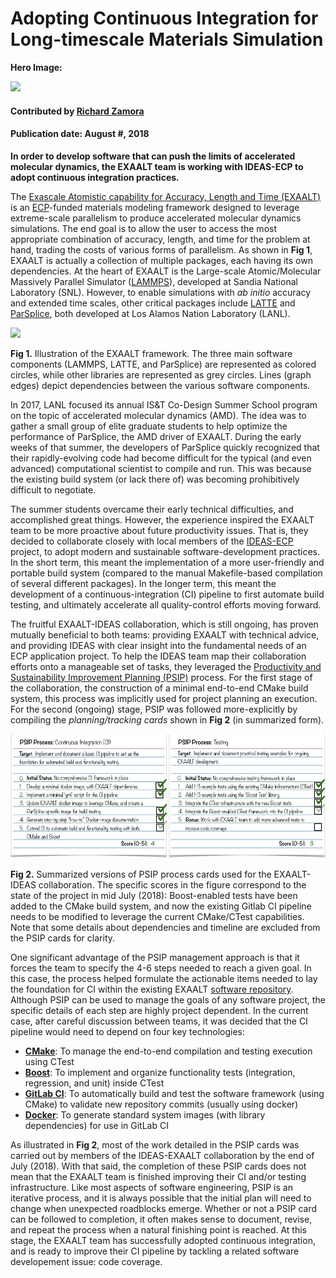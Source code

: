# Adopting Continuous Integration for Long-timescale Materials Simulation

**Hero Image:**

<img src='./hero.png' />

#### Contributed by [Richard Zamora](https://rjzamora.github.io "Rick Zamora's Github.io Profile")

#### Publication date: August #, 2018

**In order to develop software that can push the limits of accelerated molecular dynamics, the EXAALT team is working with IDEAS-ECP to adopt continuous integration practices.**

The [Exascale Atomistic capability for Accuracy, Length and Time (EXAALT)](https://www.exascaleproject.org/project/exaalt-molecular-dynamics-at-the-exascale-materials-science/) is an [ECP](https://www.exascaleproject.org/)-funded materials modeling framework designed to leverage extreme-scale parallelism to produce accelerated molecular dynamics simulations. The end goal is to allow the user to access the most appropriate combination of accuracy, length, and time for the problem at hand, trading the costs of various forms of parallelism.  As shown in **Fig 1**, EXAALT is actually a collection of multiple packages, each having its own dependencies. At the heart of EXAALT is the Large-scale Atomic/Molecular Massively Parallel Simulator ([LAMMPS](https://lammps.sandia.gov/)), developed at Sandia National Laboratory (SNL). However, to enable simulations with *ab initio* accuracy and extended time scales, other critical packages include [LATTE](https://github.com/lanl/LATTE) and [ParSplice](https://gitlab.com/exaalt/parsplice), both developed at Los Alamos Nation Laboratory (LANL).



<!--- Image to illustrate the complexity of EXAALT --->
<img src='./dep-graph.png' />

**Fig 1.** Illustration of the EXAALT framework. The three main software components (LAMMPS, LATTE, and ParSplice) are represented as colored circles, while other libraries are represented as grey circles. Lines (graph edges) depict dependencies between the various software components.



In 2017, LANL focused its annual IS&T Co-Design Summer School program on the topic of accelerated molecular dynamics (AMD).  The idea was to gather a small group of elite graduate students to help optimize the performance of ParSplice, the AMD driver of EXAALT.  During the early weeks of that summer, the developers of ParSplice quickly recognized that their rapidly-evolving code had become difficult for the typical (and even advanced) computational scientist to compile and run.  This was because the existing build system (or lack there of) was becoming prohibitively difficult to negotiate. 

The summer students overcame their early technical difficulties, and accomplished great things.  However, the experience inspired the EXAALT team to be more proactive about future productivity issues.  That is, they decided to collaborate closely with local members of the [IDEAS-ECP](https://ideas-productivity.org/ideas-ecp/) project, to adopt modern and sustainable software-development practices.  In the short term, this meant the implementation of a more user-friendly and portable build system (compared to the manual Makefile-based compilation of several different packages). In the longer term, this meant the development of a continuous-integration (CI) pipeline to first automate build testing, and ultimately accelerate all quality-control efforts moving forward.  

The fruitful EXAALT-IDEAS collaboration, which is still ongoing, has proven mutually beneficial to both teams: providing EXAALT with technical advice, and providing IDEAS with clear insight into the fundamental needs of an ECP application project. To help the IDEAS team map their collaboration efforts onto a manageable set of tasks, they leveraged the [Productivity and Sustainability Improvement Planning (PSIP)](https://github.com/betterscientificsoftware/PSIP-Tools/blob/master/PSIP-Overview.md "PSIP Github README") process. For the first stage of the collaboration, the construction of a minimal end-to-end CMake build system, this process was implicitly used for project planning an execution. For the second (ongoing) stage, PSIP was followed more-explicitly by compiling the *planning/tracking cards* shown in **Fig 2** (in summarized form).   



<!--- Image to show build and test PSIP cards /> --->
<img src='./psip-ci-test.png' />

**Fig 2.** Summarized versions of PSIP process cards used for the EXAALT-IDEAS collaboration.  The specific scores in the figure correspond to the state of the project in mid July (2018): Boost-enabled tests have been added to the CMake build system, and now the existing Gitlab CI pipeline needs to be modified to leverage the current CMake/CTest capabilities.  Note that some details about dependencies and timeline are excluded from the PSIP cards for clarity.



One significant advantage of the PSIP management approach is that it forces the team to specify the 4-6 steps needed to reach a given goal.  In this case, the process helped formulate the actionable items needed to lay the foundation for CI within the existing EXAALT [software repository](https://gitlab.com/exaalt).  Although PSIP can be used to manage the goals of any software project, the specific details of each step are highly project dependent.  In the current case, after careful discussion between teams, it was decided that the CI pipeline would need to depend on four key technologies:

- [**CMake**](https://cmake.org/): To manage the end-to-end compilation and testing execution using CTest
- [**Boost**](https://www.boost.org/): To implement and organize functionality tests (integration, regression, and unit) inside CTest
- [**GitLab CI**](https://about.gitlab.com/features/gitlab-ci-cd/): To automatically build and test the software framework (using CMake) to validate new repository commits (usually using docker)
- [**Docker**](https://www.docker.com/): To generate standard system images (with library dependencies) for use in GitLab CI


As illustrated in **Fig 2**, most of the work detailed in the PSIP cards was carried out by members of the IDEAS-EXAALT collaboration by the end of July (2018). With that said, the completion of these PSIP cards does not mean that the EXAALT team is finished improving their CI and/or testing infrastructure. Like most aspects of software engineering, PSIP is an iterative process, and it is always possible that the initial plan will need to change when unexpected roadblocks emerge. Whether or not a PSIP card can be followed to completion, it often makes sense to document, revise, and repeat the process when a natural finishing point is reached. At this stage, the EXAALT team has successfully adopted continuous integration, and is ready to improve their CI pipeline by tackling a related software developement issue: code coverage.

